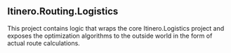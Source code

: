 ﻿Itinero.Routing.Logistics
------------------

This project contains logic that wraps the core Itinero.Logistics project and exposes the optimization algorithms to the outside world in the form of actual route calculations.
